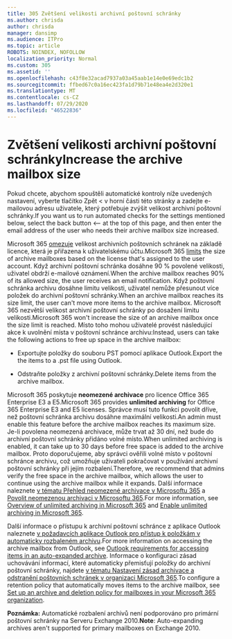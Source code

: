```yaml
---
title: 305 Zvětšení velikosti archivní poštovní schránky
ms.author: chrisda
author: chrisda
manager: dansimp
ms.audience: ITPro
ms.topic: article
ROBOTS: NOINDEX, NOFOLLOW
localization_priority: Normal
ms.custom: 305
ms.assetid: ''
ms.openlocfilehash: c43f8e32acad7937a03a45aab1e14e0e69edc1b2
ms.sourcegitcommit: ffbed67c0a16ec423fa1d79b71e48ea4e2d320e1
ms.translationtype: MT
ms.contentlocale: cs-CZ
ms.lasthandoff: 07/29/2020
ms.locfileid: "46522836"
---
```

# <a name="increase-the-archive-mailbox-size"></a><span data-ttu-id="31468-102">Zvětšení velikosti archivní poštovní schránky</span><span class="sxs-lookup"><span data-stu-id="31468-102">Increase the archive mailbox size</span></span>


<span data-ttu-id="31468-103">Pokud chcete, abychom spouštěli automatické kontroly níže uvedených nastavení, vyberte tlačítko Zpět < v horní části této stránky a zadejte e-mailovou adresu uživatele, který potřebuje zvýšit velikost archivní poštovní schránky.</span><span class="sxs-lookup"><span data-stu-id="31468-103">If you want us to run automated checks for the settings mentioned below, select the back button <-- at the top of this page, and then enter the email address of the user who needs their archive mailbox size increased.</span></span>

<span data-ttu-id="31468-104">Microsoft 365 [omezuje](https://docs.microsoft.com/office365/servicedescriptions/exchange-online-service-description/exchange-online-limits#mailbox-storage-limits) velikost archivních poštovních schránek na základě licence, která je přiřazena k uživatelskému účtu.</span><span class="sxs-lookup"><span data-stu-id="31468-104">Microsoft 365 [limits](https://docs.microsoft.com/office365/servicedescriptions/exchange-online-service-description/exchange-online-limits#mailbox-storage-limits) the size of archive mailboxes based on the license that's assigned to the user account.</span></span> <span data-ttu-id="31468-105">Když archivní poštovní schránka dosáhne 90 % povolené velikosti, uživatel obdrží e-mailové oznámení.</span><span class="sxs-lookup"><span data-stu-id="31468-105">When the archive mailbox reaches 90% of its allowed size, the user receives an email notification.</span></span> <span data-ttu-id="31468-106">Když poštovní schránka archivu dosáhne limitu velikosti, uživatel nemůže přesunout více položek do archivní poštovní schránky.</span><span class="sxs-lookup"><span data-stu-id="31468-106">When an archive mailbox reaches its size limit, the user can't move more items to the archive mailbox.</span></span> <span data-ttu-id="31468-107">Microsoft 365 nezvětší velikost archivní poštovní schránky po dosažení limitu velikosti.</span><span class="sxs-lookup"><span data-stu-id="31468-107">Microsoft 365 won't increase the size of an archive mailbox once the size limit is reached.</span></span> <span data-ttu-id="31468-108">Místo toho mohou uživatelé provést následující akce k uvolnění místa v poštovní schránce archivu:</span><span class="sxs-lookup"><span data-stu-id="31468-108">Instead, users can take the following actions to free up space in the archive mailbox:</span></span>

- <span data-ttu-id="31468-109">Exportujte položky do souboru PST pomocí aplikace Outlook.</span><span class="sxs-lookup"><span data-stu-id="31468-109">Export the the items to a .pst file using Outlook.</span></span>

- <span data-ttu-id="31468-110">Odstraňte položky z archivní poštovní schránky.</span><span class="sxs-lookup"><span data-stu-id="31468-110">Delete items from the archive mailbox.</span></span>

<span data-ttu-id="31468-111">Microsoft 365 poskytuje **neomezené archivace** pro licence Office 365 Enterprise E3 a E5.</span><span class="sxs-lookup"><span data-stu-id="31468-111">Microsoft 365 provides **unlimited archiving** for Office 365 Enterprise E3 and E5 licenses.</span></span> <span data-ttu-id="31468-112">Správce musí tuto funkci povolit dříve, než poštovní schránka archivu dosáhne maximální velikosti.</span><span class="sxs-lookup"><span data-stu-id="31468-112">An admin must enable this feature before the archive mailbox reaches its maximum size.</span></span> <span data-ttu-id="31468-113">Je-li povolena neomezená archivace, může trvat až 30 dní, než bude do archivní poštovní schránky přidáno volné místo.</span><span class="sxs-lookup"><span data-stu-id="31468-113">When unlimited archiving is enabled, it can take up to 30 days before free space is added to the archive mailbox.</span></span> <span data-ttu-id="31468-114">Proto doporučujeme, aby správci ověřili volné místo v poštovní schránce archivu, což umožňuje uživateli pokračovat v používání archivní poštovní schránky při jejím rozbalení.</span><span class="sxs-lookup"><span data-stu-id="31468-114">Therefore, we recommend that admins verify the free space in the archive mailbox, which allows the user to continue using the archive mailbox while it expands.</span></span> <span data-ttu-id="31468-115">Další informace naleznete [v tématu Přehled neomezené archivace v Microsoftu 365](https://docs.microsoft.com/microsoft-365/compliance/unlimited-archiving) a [Povolit neomezenou archivaci v Microsoftu 365](https://docs.microsoft.com/microsoft-365/compliance/enable-unlimited-archiving).</span><span class="sxs-lookup"><span data-stu-id="31468-115">For more information, see [Overview of unlimited archiving in Microsoft 365](https://docs.microsoft.com/microsoft-365/compliance/unlimited-archiving) and [Enable unlimited archiving in Microsoft 365](https://docs.microsoft.com/microsoft-365/compliance/enable-unlimited-archiving).</span></span>

<span data-ttu-id="31468-116">Další informace o přístupu k archivní poštovní schránce z aplikace Outlook naleznete [v požadavcích aplikace Outlook pro přístup k položkám v automaticky rozbaleném archivu](https://docs.microsoft.com/microsoft-365/compliance/unlimited-archiving#outlook-requirements-for-accessing-items-in-an-auto-expanded-archive).</span><span class="sxs-lookup"><span data-stu-id="31468-116">For more information on accessing the archive mailbox from Outlook, see [Outlook requirements for accessing items in an auto-expanded archive](https://docs.microsoft.com/microsoft-365/compliance/unlimited-archiving#outlook-requirements-for-accessing-items-in-an-auto-expanded-archive).</span></span> <span data-ttu-id="31468-117">Informace o konfiguraci zásad uchovávání informací, které automaticky přemisťují položky do archivní poštovní schránky, najdete [v tématu Nastavení zásad archivace a odstranění poštovních schránek v organizaci Microsoft 365](https://docs.microsoft.com/microsoft-365/compliance/set-up-an-archive-and-deletion-policy-for-mailboxes).</span><span class="sxs-lookup"><span data-stu-id="31468-117">To configure a retention policy that automatically moves items to the archive mailbox, see [Set up an archive and deletion policy for mailboxes in your Microsoft 365 organization](https://docs.microsoft.com/microsoft-365/compliance/set-up-an-archive-and-deletion-policy-for-mailboxes).</span></span>

<span data-ttu-id="31468-118">**Poznámka:** Automatické rozbalení archivů není podporováno pro primární poštovní schránky na Serveru Exchange 2010.</span><span class="sxs-lookup"><span data-stu-id="31468-118">**Note**: Auto-expanding archives aren't supported for primary mailboxes on Exchange 2010.</span></span>
